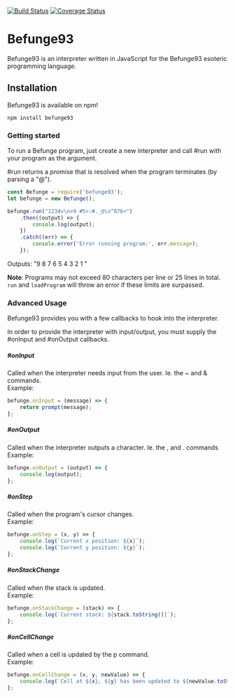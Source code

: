 [![Build Status](https://travis-ci.org/amicloud/befunge93.svg?branch=master)](https://travis-ci.org/amicloud/befunge93) [![Coverage Status](https://coveralls.io/repos/github/amicloud/befunge93/badge.svg?branch=master)](https://coveralls.io/github/amicloud/befunge93?branch=master) 
# Befunge93

Befunge93 is an interpreter written in JavaScript for the Befunge93 esoteric programming language.


## Installation

Befunge93 is available on npm!

```
npm install befunge93
```


### Getting started

To run a Befunge program, just create a new interpreter and call #run with your program as the argument.

\#run returns a promise that is resolved when the program terminates (by parsing a "@").

```javascript
const Befunge = require('befunge93');
let befunge = new Befunge();

befunge.run("1234v\n>9 #5>:#._@\n^876<")
    .then((output) => {
        console.log(output);
    })
    .catch((err) => {
        console.error('Error running program:', err.message);
    });
```
Outputs: "9 8 7 6 5 4 3 2 1 "

**Note**: Programs may not exceed 80 characters per line or 25 lines in total.
`run` and `loadProgram` will throw an error if these limits are surpassed.

### Advanced Usage

Befunge93 provides you with a few callbacks to hook into the interpreter. 

In order to provide the interpreter with input/output, you must supply the \#onInput and \#onOutput callbacks.

##### \#onInput
Called when the interpreter needs input from the user. Ie. the ~ and & commands.   
Example:
```javascript
befunge.onInput = (message) => {
    return prompt(message);
};
```

##### \#onOutput
Called when the interpreter outputs a character. Ie. the , and . commands  
Example:
```javascript
befunge.onOutput = (output) => {
    console.log(output);
};
```

##### \#onStep
Called when the program's cursor changes.  
Example:
```javascript
befunge.onStep = (x, y) => {
    console.log(`Current x position: ${x}`);
    console.log(`Current y position: ${y}`);
};
```

##### \#onStackChange
Called when the stack is updated.  
Example:
```javascript
befunge.onStackChange = (stack) => {
    console.log(`Current stack: ${stack.toString()}`);
};
```

##### \#onCellChange
Called when a cell is updated by the p command.  
Example:
```javascript
befunge.onCellChange = (x, y, newValue) => {
    console.log(`Cell at ${x}, ${y} has been updated to ${newValue.toString()}`);
};
```
